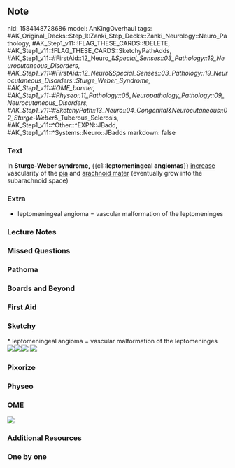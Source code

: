 ## Note
nid: 1584148728686
model: AnKingOverhaul
tags: #AK_Original_Decks::Step_1::Zanki_Step_Decks::Zanki_Neurology::Neuro_Pathology, #AK_Step1_v11::!FLAG_THESE_CARDS::!DELETE, #AK_Step1_v11::!FLAG_THESE_CARDS::SketchyPathAdds, #AK_Step1_v11::#FirstAid::12_Neuro_&_Special_Senses::03_Pathology::19_Neurocutaneous_Disorders, #AK_Step1_v11::#FirstAid::12_Neuro_&_Special_Senses::03_Pathology::19_Neurocutaneous_Disorders::Sturge_Weber_Syndrome, #AK_Step1_v11::#OME_banner, #AK_Step1_v11::#Physeo::11_Pathology::05_Neuropathology_Pathology::09_Neurocutaneous_Disorders, #AK_Step1_v11::#SketchyPath::13_Neuro::04_Congenital_&_Neurocutaneous::02_Sturge-Weber_&_Tuberous_Sclerosis, #AK_Step1_v11::^Other::^EXPN::JBadd, #AK_Step1_v11::^Systems::Neuro::JBadds
markdown: false

### Text
In <b>Sturge-Weber syndrome,</b> {{c1::<b>leptomeningeal
angiomas</b>}} <u>increase</u> vascularity of the <u>pia</u> and
<u>arachnoid mater</u> (eventually grow into the subarachnoid
space)

### Extra
* leptomeningeal angioma = vascular malformation of the leptomeninges

### Lecture Notes


### Missed Questions


### Pathoma


### Boards and Beyond


### First Aid


### Sketchy
<div>
  * leptomeningeal angioma = vascular malformation of the
  leptomeninges
</div><img src=
"Screen%20Shot%202020-03-13%20at%209.09.54%20PM.JPG"><img src=
"Screen%20Shot%202020-03-13%20at%209.15.11%20PM.JPG"><img src=
"Zoverall%20picture%20(97)_1566160514431.JPG"> <img src=
"Zoverall%20picture%20(97)_1566160514431.JPG">

### Pixorize


### Physeo


### OME
<div class="ome-widget">
  <a href="https://onlinemeded.org?ref=anki"><img src=
  "_OME_AnkiFlashcards_General_7.png"></a>
</div>

### Additional Resources


### One by one

